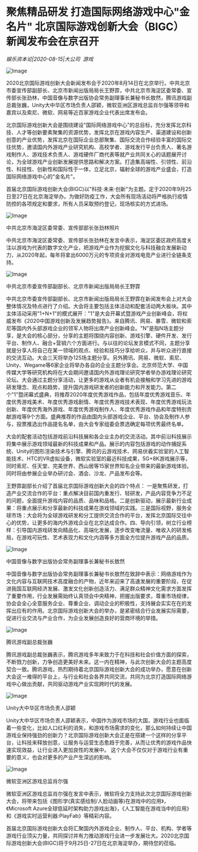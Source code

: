 # 聚焦精品研发 打造国际网络游戏中心"金名片"  北京国际游戏创新大会（BIGC）新闻发布会在京召开

*娱乐资本论|2020-08-15|大公司 
                                                游戏*

![Image](https://p3.pstatp.com/large/pgc-image/c919d0d6b2af4669b6e107aba9ff26e2)

2020北京国际游戏创新大会新闻发布会于2020年8月14日在北京举行。中共北京市委宣传部副部长、北京市新闻出版局局长王野霏，中共北京市海淀区委常委、宣传部长张劲林，中国音像与数字出版协会常务副理事长兼秘书长敖然，腾讯游戏副总裁张巍，Unity大中华区市场负责人邵颖，微软亚洲区游戏总监肖尔强等领导和嘉宾以及索尼、微软、网易等近百家游戏企业代表出席发布会。

北京国际游戏创新大会是围绕建设"国际网络游戏中心"的总目标，充分发挥北京科技、人才等创新要素聚集的资源优势，发挥北京在游戏内容生产、渠道建设和创新创意的产业优势，发挥北京在国际企业总部聚集、国际交流合作经验丰富的国际交往优势，邀请国内外游戏产业研究机构、高校学者、游戏发行平台负责人、著名游戏制作人、游戏技术负责人、游戏硬件厂商代表等就产业共同关心的话题展开讨论，为全球游戏产业创新发展提供思路和解决方案。打造集高端性、引领性、前沿性、科技性、创新性和国际性于一体，立足北京，辐射全球的游戏产业盛会，打造国际网络游戏中心的"金名片"。

首届北京国际游戏创新大会(BIGC)以"科技·未来·创新"为主题。定于2020年9月25日至27日在北京海淀举办。为做好防疫工作，大会所有现场活动将严格执行疫情防控的各项规定和要求，所有人员采取预约登记，现场核实的方式进场。

![Image](https://p3.pstatp.com/large/pgc-image/2bd6ff57899a409490afacee1ece3785)

中共北京市海淀区委常委、宣传部部长张劲林照片

中共北京市海淀区委常委、宣传部长张劲林在发言中表示，海淀区委区政府高度关注以游戏为代表的数字文化产业，把游戏产业作为挖掘文化与科技融合发展新动力，从2020年起，每年将拿出6000万元的专项资金对游戏电竞产业进行全链条支持。

![Image](https://p3.pstatp.com/large/pgc-image/1aef8d464c964715bd4eba2675ca2d8d)

中共北京市委宣传部副部长、北京市新闻出版局局长王野霏

中共北京市委宣传部副部长、北京市新闻出版局局长王野霏在新闻发布会上对大会整体情况及特点进行了介绍。大会将主要包括主体活动和配套活动两大板块。其中主体活动采用"1+N+1"的模式展开："1"是大会开幕式暨游戏产业创新峰会，将权威发布《2020中国游戏创新及发展趋势报告》。来自腾讯、网易、暴雪、微软和索尼等国内外头部游戏企业的领军人物将出席产业创新峰会。"N"是指N场主题分享，是大会的核心部分，分享的主题将围绕内容创新、游戏引擎、硬件开发、发行平台、制作人、融合+营销六个方面进行。与以往的论坛发言模式不同，主题分享就是分享人将自己在某一领域的观点、经验和技巧分享给听众，并与听众进行直接的交流互动。大会三天将举办125场主题分享。另外腾讯、网易、微软、索尼、Unity、Wegame等6家企业将举办各自的企业主题分享会。北京师范大学、中国传媒大学等研究机构将在大会期间邀请国内外游戏理论研究学者举办游戏理论研究论坛。大会通过主题分享活动，让更多的游戏从业者有机会接触和学习先进的游戏研发理念、观点和趋势，提升国内游戏研发者的创新能力和开发能力。第二个"1"暨闭幕式盛典，将推荐2020年度优秀游戏作品，包括年度优秀游戏音乐、年度优秀游戏美术、年度优秀游戏剧情、年度优秀游戏技术表现、年度优秀游戏玩法创新、年度优秀海外游戏、年度优秀游戏制作人、年度优秀游戏作品和年度特别贡献游戏等9个方面。盛典推荐的作品由国内头部游戏企业、平台、协会及制作人参与，投票推选出作品提名名单，由大会专家组委会票选确定每项优秀最终名单。

大会的配套活动包括游戏前沿科技展和各企业主办的交流活动。其中前沿科技展示将集中展示游戏领域最新的科技成果和产品。展示的内容包括游戏的动作捕捉系统、Unity的图形渲染技术与引擎、腾讯的云游戏技术、网易伏羲实验室的人工智能技术、HTC的VR虚拟设备，微软实验室的最近科技成果，5G+8K游戏展示等，同时索尼、任天堂、完美世界、西山居等15家世界知名企业带来的最新游戏体验。同时将由参展企业举办研讨会、酒会、沙龙、产品发布会等。

王野霏副部长介绍了首届北京国际游戏创新大会的四个特点： 一是聚焦研发，打造产业交流合作的平台：重点解决目前国内重发行、轻研发，产品内容竞争力不足的问题，全面提升游戏内容的品质、品味和品格。二是创新驱动，展示最新行业成果：将重点展示和分享最新的科技成果在游戏领域的实践。三是国际视野，服务全球市场：大会将为全球游戏研发和分工提供交流合作的平台，发挥北京国际交往中心的优势，让更多的海内外游戏企业在北京达成合作。四、导向引领，树立行业榜样：引导国内游戏研发向精品化、高端化发展，逐步改变唯流量、唯收入的研发格局，在游戏可玩性、艺术表现力和文化内涵等多方面全方位提升游戏产品的品质。

![Image](https://p3.pstatp.com/large/pgc-image/9ad30b1f68f5490a86f8dcf8618b7ed1)

中国音像与数字出版协会常务副理事长兼秘书长敖然

中国音像与数字出版协会常务副理事长兼秘书长敖然在致辞中表示：网络游戏作为文化内容与互联网技术高度融合的产物，近年来迎来了高速发展的重要阶段，在促进我国互联网经济发展、激发文化创新创造活力、满足群众精神文化需求方面发挥了重要作用，行业发展需始终认真领会中央精神，把握出版要求，尊重市场规律，协会会全心全意服务企业、尊重企业、调动企业的积极性，支持展会实实在在的发挥出应有的作用。北京国际游戏创新大会的举办，是紧密结合行业发展实际需要，促进行业交流与产业合作，为企业发展创造良好的营商环境的举措。

![Image](https://p3.pstatp.com/large/pgc-image/e63d0db697c740a5998c9b5905e303f6)

腾讯游戏副总裁张巍

腾讯游戏副总裁张巍表示，腾讯游戏多年来致力于在科技和社会价值方面的探索，不断戮力创新，力争创造更美好未来。这一内在精神，与此次创新大会的主题高度契合一致。腾讯游戏，热烈期待着北京国际游戏创新大会的成功举办，愿意在创新大会这一难得的平台上，与行业和社会各界共同交流，共同为北京打造国际网络游戏中心做出贡献，共同驱动游戏产业实现跨时代的发展。

![Image](https://p3.pstatp.com/large/pgc-image/c0103190daed4326830c82eb00bd4c5c)

Unity大中华区市场负责人邵颖

Unity大中华区市场负责人邵颖表示，中国作为游戏市场的大国，游戏行业也面临着一些变化，比如人口红利的消失，和游戏市场需求的变化，那么如何持续让中国游戏业保持强劲的创新力？北京国际游戏创新大会正是在搭建一个这样的分享平台，让科技来释放创意，让服务与运营生态愈趋于完善，从而让优秀的游戏作品快速实现效益，让行业进入更加良性的发展中。 这个大会不仅仅对于游戏行业有重要的意义，也会对更多的产业产生深远的影响。

![Image](https://p3.pstatp.com/large/pgc-image/f14ea969f3834dcea2d802bad2ff8b88)

微软亚洲区游戏总监肖尔强

微软亚洲区游戏总监肖尔强在发言中表示，微软将全力支持此次北京国际游戏创新大会，将带来包括《图形学(真实感绘制/人脸动画等)在游戏中的应用》，《Microsoft Azure全球低延时架构助力游戏出海》，《人工智能在游戏当中的应用》和《游戏实时运营利器:PlayFab》等精彩内容。

首届北京国际游戏创新大会将汇聚国内外游戏企业、制作人、平台、机构、学者等游戏行业顶尖力量，共同探讨并有力推动游戏行业进一步发展壮大。2020北京国际游戏创新大会(BIGC)将于9月25日-27日在北京海淀举办，期待您的莅临。

